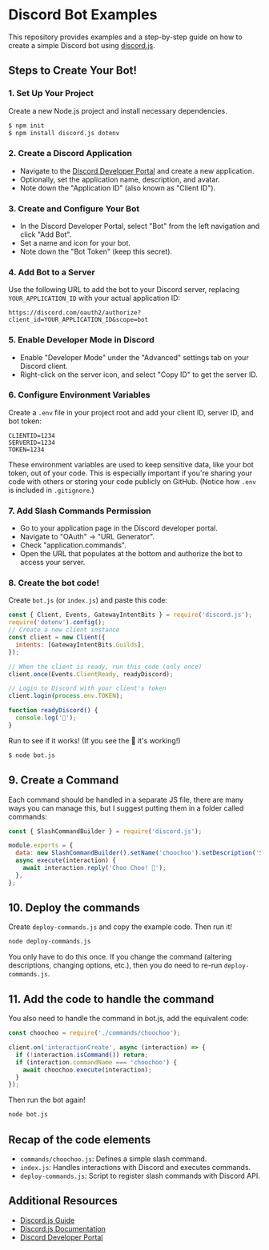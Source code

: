 # Discord Bot Examples

This repository provides examples and a step-by-step guide on how to create a simple Discord bot using [discord.js](https://discord.js.org/#/).

## Steps to Create Your Bot!

### 1. Set Up Your Project

Create a new Node.js project and install necessary dependencies.

```sh
$ npm init
$ npm install discord.js dotenv
```

### 2. Create a Discord Application

- Navigate to the [Discord Developer Portal](https://discord.com/developers/applications/) and create a new application.
- Optionally, set the application name, description, and avatar.
- Note down the "Application ID" (also known as "Client ID").

### 3. Create and Configure Your Bot

- In the Discord Developer Portal, select "Bot" from the left navigation and click "Add Bot".
- Set a name and icon for your bot.
- Note down the "Bot Token" (keep this secret).

### 4. Add Bot to a Server

Use the following URL to add the bot to your Discord server, replacing `YOUR_APPLICATION_ID` with your actual application ID:

```plaintext
https://discord.com/oauth2/authorize?client_id=YOUR_APPLICATION_ID&scope=bot
```

### 5. Enable Developer Mode in Discord

- Enable "Developer Mode" under the "Advanced" settings tab on your Discord client.
- Right-click on the server icon, and select "Copy ID" to get the server ID.

### 6. Configure Environment Variables

Create a `.env` file in your project root and add your client ID, server ID, and bot token:

```plaintext
CLIENTID=1234
SERVERID=1234
TOKEN=1234
```

These environment variables are used to keep sensitive data, like your bot token, out of your code. This is especially important if you're sharing your code with others or storing your code publicly on GitHub. (Notice how `.env` is included in `.gitignore`.)

### 7. Add Slash Commands Permission

- Go to your application page in the Discord developer portal.
- Navigate to "OAuth" -> "URL Generator".
- Check "application.commands".
- Open the URL that populates at the bottom and authorize the bot to access your server.

### 8. Create the bot code!

Create `bot.js` (or `index.js`) and paste this code:

```javascript
const { Client, Events, GatewayIntentBits } = require('discord.js');
require('dotenv').config();
// Create a new client instance
const client = new Client({
  intents: [GatewayIntentBits.Guilds],
});

// When the client is ready, run this code (only once)
client.once(Events.ClientReady, readyDiscord);

// Login to Discord with your client's token
client.login(process.env.TOKEN);

function readyDiscord() {
  console.log('💖');
}
```

Run to see if it works! (If you see the 💖 it's working!)

```sh
$ node bot.js
```

## 9. Create a Command

Each command should be handled in a separate JS file, there are many ways you can manage this, but I suggest putting them in a folder called commands:

```javascript
const { SlashCommandBuilder } = require('discord.js');

module.exports = {
  data: new SlashCommandBuilder().setName('choochoo').setDescription('Says choo choo back!'),
  async execute(interaction) {
    await interaction.reply('Choo Choo! 🚂');
  },
};
```

## 10. Deploy the commands

Create `deploy-commands.js` and copy the example code. Then run it!

```sh
node deploy-commands.js
```

You only have to do this once. If you change the command (altering descriptions, changing options, etc.), then you do need to re-run `deploy-commands.js`.

## 11. Add the code to handle the command

You also need to handle the command in bot.js, add the equivalent code:

```javascript
const choochoo = require('./commands/choochoo');

client.on('interactionCreate', async (interaction) => {
  if (!interaction.isCommand()) return;
  if (interaction.commandName === 'choochoo') {
    await choochoo.execute(interaction);
  }
});
```

Then run the bot again!

```sh
node bot.js
```

## Recap of the code elements

- `commands/choochoo.js`: Defines a simple slash command.
- `index.js`: Handles interactions with Discord and executes commands.
- `deploy-commands.js`: Script to register slash commands with Discord API.

## Additional Resources

- [Discord.js Guide](https://discordjs.guide/)
- [Discord.js Documentation](https://discord.js.org/#/docs/main/stable/general/welcome)
- [Discord Developer Portal](https://discord.com/developers/applications/)
